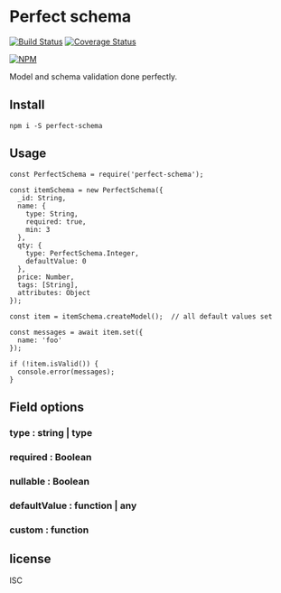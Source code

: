 # Perfect schema
[![Build Status](https://travis-ci.org/yanickrochon/perfect-schema.svg?branch=master)](https://travis-ci.org/yanickrochon/perfect-schema)
[![Coverage Status](https://coveralls.io/repos/github/yanickrochon/perfect-schema/badge.svg?branch=master)](https://coveralls.io/github/yanickrochon/perfect-schema?branch=master)

[![NPM](https://nodei.co/npm/perfect-schema.png)](https://npmjs.org/package/perfect-schema)

Model and schema validation done perfectly.

## Install

```
npm i -S perfect-schema
```

## Usage

```
const PerfectSchema = require('perfect-schema');

const itemSchema = new PerfectSchema({
  _id: String,
  name: {
    type: String,
    required: true,
    min: 3
  },
  qty: {
    type: PerfectSchema.Integer,
    defaultValue: 0
  },
  price: Number,
  tags: [String],
  attributes: Object
});

const item = itemSchema.createModel();  // all default values set

const messages = await item.set({
  name: 'foo'
});

if (!item.isValid()) {
  console.error(messages);
}
```


## Field options

### type : string | type


### required : Boolean


### nullable : Boolean


### defaultValue : function | any


### custom : function


## license

ISC
